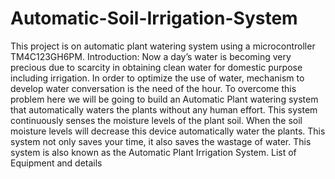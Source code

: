 # Automatic-Soil-Irrigation-System
This project is on automatic plant watering system using a microcontroller TM4C123GH6PM.
Introduction:                                                                                                                                                                         Now a day’s water is becoming very precious due to scarcity in obtaining clean water for domestic purpose including irrigation. In order to optimize the use of water, mechanism to develop water conversation is the need of the hour. To overcome this problem here we will be going to build an Automatic Plant watering system that automatically waters the plants without any human effort. This system continuously senses the moisture levels of the plant soil. When the soil moisture levels will decrease this device automatically water the plants. This system not only saves your time, it also saves the wastage of water. This system is also known as the Automatic Plant Irrigation System.
List of Equipment and details 						
